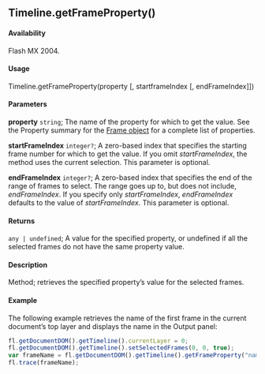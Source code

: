 ## Timeline.getFrameProperty()

#### Availability

Flash MX 2004.

#### Usage

Timeline.getFrameProperty(property \[, startframeIndex \[, endFrameIndex\]\])

#### Parameters

**property** `string`; The name of the property for which to get the value. See the Property summary for the [Frame object](../Frame_object/Frame_summary.md) for a complete list of properties.

**startFrameIndex** `integer?`; A zero-based index that specifies the starting frame number for which to get the value. If you omit
*startFrameIndex*, the method uses the current selection. This parameter is optional.

**endFrameIndex** `integer?`; A zero-based index that specifies the end of the range of frames to select. The range goes up to, but does not include, *endFrameIndex*. If you specify only *startFrameIndex*, *endFrameIndex* defaults to the value of *startFrameIndex*. This parameter is optional.

#### Returns

`any | undefined`; A value for the specified property, or undefined if all the selected frames do not have the same property value.

#### Description

Method; retrieves the specified property’s value for the selected frames.

#### Example

The following example retrieves the name of the first frame in the current document’s top layer and displays the name in the Output panel:

```javascript
fl.getDocumentDOM().getTimeline().currentLayer = 0;
fl.getDocumentDOM().getTimeline().setSelectedFrames(0, 0, true);
var frameName = fl.getDocumentDOM().getTimeline().getFrameProperty("name");
fl.trace(frameName);
```
